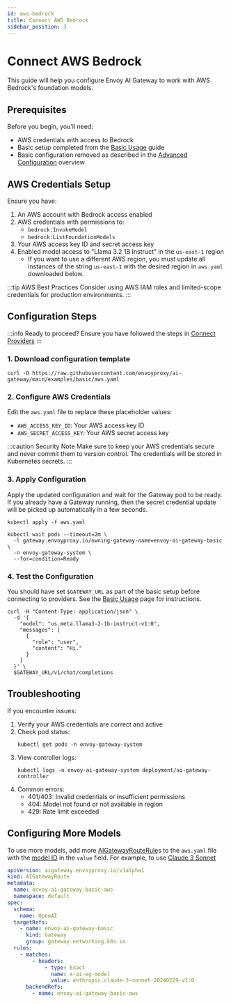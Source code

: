 ```yaml
---
id: aws-bedrock
title: Connect AWS Bedrock
sidebar_position: 3
---
```


# Connect AWS Bedrock

This guide will help you configure Envoy AI Gateway to work with AWS Bedrock's foundation models.

## Prerequisites

Before you begin, you'll need:
- AWS credentials with access to Bedrock
- Basic setup completed from the [Basic Usage](../basic-usage.md) guide
- Basic configuration removed as described in the [Advanced Configuration](./index.md) overview

## AWS Credentials Setup

Ensure you have:
1. An AWS account with Bedrock access enabled
2. AWS credentials with permissions to:
   - `bedrock:InvokeModel`
   - `bedrock:ListFoundationModels`
3. Your AWS access key ID and secret access key
4. Enabled model access to "Llama 3.2 1B Instruct" in the `us-east-1` region
   - If you want to use a different AWS region, you must update all instances of the string
     `us-east-1` with the desired region in `aws.yaml` downloaded below.

:::tip AWS Best Practices
Consider using AWS IAM roles and limited-scope credentials for production environments.
:::

## Configuration Steps

:::info Ready to proceed?
Ensure you have followed the steps in [Connect Providers](../connect-providers/)
:::

### 1. Download configuration template

```shell
curl -O https://raw.githubusercontent.com/envoyproxy/ai-gateway/main/examples/basic/aws.yaml
```

### 2. Configure AWS Credentials

Edit the `aws.yaml` file to replace these placeholder values:
- `AWS_ACCESS_KEY_ID`: Your AWS access key ID
- `AWS_SECRET_ACCESS_KEY`: Your AWS secret access key

:::caution Security Note
Make sure to keep your AWS credentials secure and never commit them to version control.
The credentials will be stored in Kubernetes secrets.
:::

### 3. Apply Configuration

Apply the updated configuration and wait for the Gateway pod to be ready. If you already have a Gateway running,
then the secret credential update will be picked up automatically in a few seconds.

```shell
kubectl apply -f aws.yaml

kubectl wait pods --timeout=2m \
  -l gateway.envoyproxy.io/owning-gateway-name=envoy-ai-gateway-basic \
  -n envoy-gateway-system \
  --for=condition=Ready
```

### 4. Test the Configuration

You should have set `$GATEWAY_URL` as part of the basic setup before connecting to providers.
See the [Basic Usage](../basic-usage.md) page for instructions.

```shell
curl -H "Content-Type: application/json" \
  -d '{
    "model": "us.meta.llama3-2-1b-instruct-v1:0",
    "messages": [
      {
        "role": "user",
        "content": "Hi."
      }
    ]
  }' \
  $GATEWAY_URL/v1/chat/completions
```

## Troubleshooting

If you encounter issues:

1. Verify your AWS credentials are correct and active
2. Check pod status:
   ```shell
   kubectl get pods -n envoy-gateway-system
   ```
3. View controller logs:
   ```shell
   kubectl logs -n envoy-ai-gateway-system deployment/ai-gateway-controller
   ```
4. Common errors:
   - 401/403: Invalid credentials or insufficient permissions
   - 404: Model not found or not available in region
   - 429: Rate limit exceeded

## Configuring More Models

To use more models, add more [AIGatewayRouteRule]s to the `aws.yaml` file with the [model ID] in the `value` field. For example, to use [Claude 3 Sonnet]

```yaml
apiVersion: aigateway.envoyproxy.io/v1alpha1
kind: AIGatewayRoute
metadata:
  name: envoy-ai-gateway-basic-aws
  namespace: default
spec:
  schema:
    name: OpenAI
  targetRefs:
    - name: envoy-ai-gateway-basic
      kind: Gateway
      group: gateway.networking.k8s.io
  rules:
    - matches:
        - headers:
            - type: Exact
              name: x-ai-eg-model
              value: anthropic.claude-3-sonnet-20240229-v1:0
      backendRefs:
        - name: envoy-ai-gateway-basic-aws
```

[AIGatewayRouteRule]: ../../api/api.mdx#aigatewayrouterule
[model ID]: https://docs.aws.amazon.com/bedrock/latest/userguide/models-supported.html
[Claude 3 Sonnet]: https://docs.anthropic.com/en/docs/about-claude/models#model-comparison-table
